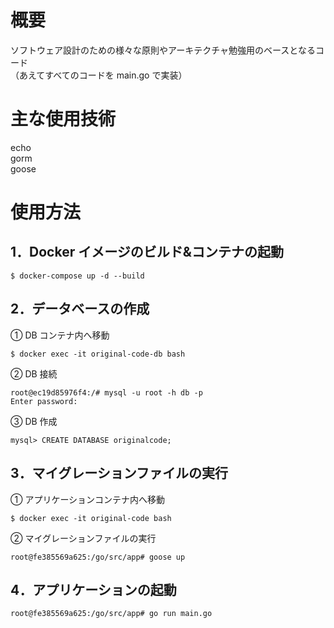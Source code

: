 # 概要

ソフトウェア設計のための様々な原則やアーキテクチャ勉強用のベースとなるコード  
（あえてすべてのコードを main.go で実装）

# 主な使用技術

echo  
gorm  
goose

# 使用方法

## 1．Docker イメージのビルド&コンテナの起動

```
$ docker-compose up -d --build
```

## 2．データベースの作成

① DB コンテナ内へ移動

```
$ docker exec -it original-code-db bash
```

② DB 接続

```
root@ec19d85976f4:/# mysql -u root -h db -p
Enter password:
```

③ DB 作成

```
mysql> CREATE DATABASE originalcode;
```

## 3．マイグレーションファイルの実行

① アプリケーションコンテナ内へ移動

```
$ docker exec -it original-code bash
```

② マイグレーションファイルの実行

```
root@fe385569a625:/go/src/app# goose up
```

## 4．アプリケーションの起動

```
root@fe385569a625:/go/src/app# go run main.go
```
